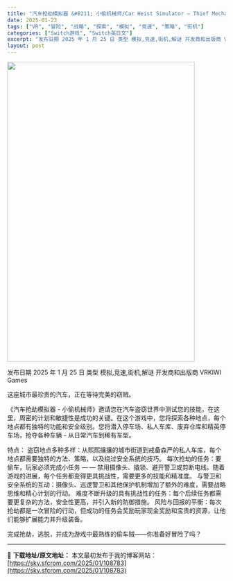 ```yaml
---
title: "汽车抢劫模拟器 &#8211; 小偷机械师/Car Heist Simulator – Thief Mechanic Switch NSP (v1.0.0)英文"
date: 2025-01-23
tags: ["VR", "冒险", "战略", "探索", "模拟", "竞速", "策略", "街机"]
categories: ["Switch游戏", "Switch英日文"]
excerpt: "发布日期 2025 年 1 月 25 日 类型 模拟,竞速,街机,解谜 开发商和出版商 VRKIWI Games 这座城市最珍贵的汽车，正在等待完美的窃贼。 《汽车抢劫模拟器 - 小偷机械师》邀请您在汽车盗窃世界中测试您的技能，在这里，周密的计划和敏捷性是成功的关键。在这个游戏中，您将探索各种地点，&hellip;"
layout: post
---
```


<img class="aligncenter size-full wp-image-108761" src="https://sky.sfcrom.com/wp-content/uploads/2025/01/202501231324353.webp" alt="" width="432" height="692" />

发布日期 2025 年 1 月 25 日
类型 模拟,竞速,街机,解谜
开发商和出版商 VRKIWI Games

这座城市最珍贵的汽车，正在等待完美的窃贼。

《汽车抢劫模拟器 - 小偷机械师》邀请您在汽车盗窃世界中测试您的技能，在这里，周密的计划和敏捷性是成功的关键。在这个游戏中，您将探索各种地点，每个地点都有独特的功能和安全级别。您将潜入停车场、私人车库、废弃仓库和精英停车场，抢夺各种车辆 - 从日常汽车到稀有车型。

特点：
盗窃地点多种多样：从熙熙攘攘的城市街道到戒备森严的私人车库，每个地点都需要独特的方法、策略，以及绕过安全系统的技巧。
每次抢劫的任务：要偷车，玩家必须完成小任务 — — 禁用摄像头、撬锁、避开警卫或剪断电线。随着游戏的进展，每个任务都变得更具挑战性，需要更多的技能和精准度。
与警卫和安全系统的互动：摄像头、巡逻警卫和其他保护机制增加了额外的难度，需要战略思维和精心计划的行动。
难度不断升级的具有挑战性的任务：每个后续任务都需要更复杂的方法，安全性更高，并引入新的防御措施。
风险与回报的平衡：每次抢劫都是一次冒险的行动，但成功的任务会奖励玩家现金奖励和宝贵的资源，让他们能够扩展能力并升级装备。

完成抢劫，逃脱，并成为游戏中最熟练的偷车贼——你准备好冒险了吗？

---
📖 **下载地址/原文地址：** 本文最初发布于我的博客网站：[https://sky.sfcrom.com/2025/01/108783](https://sky.sfcrom.com/2025/01/108783)
